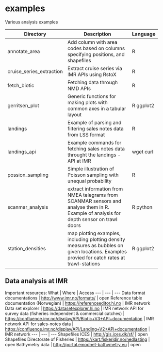 # examples
Various analysis examples

Directory | Description | Language
------------ | ------------- | ---
annotate_area | Add column with area codes based on columns specifying positions, and shapefiles | R
cruise_series_extraction | Extract cruise series via IMR APIs using RstoX | R
fetch_biotic | Fetching data through NMD APIs | R
gerritsen_plot | Generic functions for making plots with common axes in a tabular layout | R ggplot2
landings | Example of parsing and filtering sales notes data from LSS format | R
landings_api | Example commands for fetching sales notes data throught the landings - API at IMR | wget curl
possion_sampling | Simple illustration of Poisson sampling with unequal probability | R
scanmar_analysis | extract information from NMEA telegrams from SCANMAR sensors and analyse them in R. Example of analysis for depth sensor on trawl doors | R python
station_densities | map plotting examples, including plotting density measures as bubbles on given locations. Examples provied for catch rates at trawl-stations | R ggplot2

## Data analysis at IMR
Important resources:
What | Where | Access
--- | --- | ---
Data format documentations | http://www.imr.no/formats/ | open
Reference table documentation (Norwegian) | https://referenceeditor.hi.no | IMR network
Data set explorer | https://datasetexplorer.hi.no | IMR network
API for survey data (fisheries independent & commercial catches) | https://confluence.imr.no/display/API/Biotic+V3+API+documentation
 | IMR network
API for sales-notes data | https://confluence.imr.no/display/API/Landing+V2+API+documentation | IMR network
--- | --- | ---
Shapefiles ICES | http://gis.ices.dk/sf/ | open
Shapefiles Directorate of Fisheries | https://kart.fiskeridir.no/nedlasting | open
Bathymetry data | http://portal.emodnet-bathymetry.eu | open